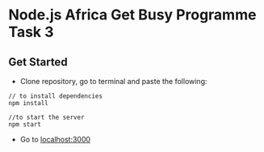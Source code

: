 # Node.js Africa Get Busy Programme Task 3
## Get Started
* Clone repository, go to terminal and paste the following:
```
// to install dependencies
npm install

//to start the server
npm start
```
* Go to [localhost:3000](http://localhost:3000)

